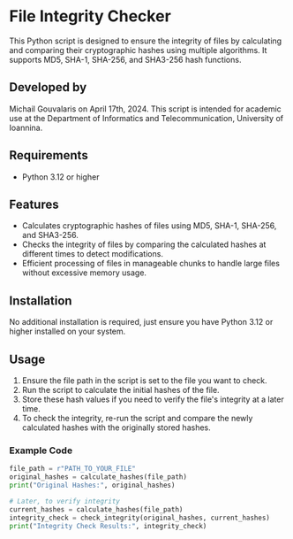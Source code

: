 # File Integrity Checker

This Python script is designed to ensure the integrity of files by calculating and comparing their cryptographic hashes using multiple algorithms. It supports MD5, SHA-1, SHA-256, and SHA3-256 hash functions.

## Developed by
Michail Gouvalaris on April 17th, 2024. This script is intended for academic use at the Department of Informatics and Telecommunication, University of Ioannina.

## Requirements

- Python 3.12 or higher

## Features

- Calculates cryptographic hashes of files using MD5, SHA-1, SHA-256, and SHA3-256.
- Checks the integrity of files by comparing the calculated hashes at different times to detect modifications.
- Efficient processing of files in manageable chunks to handle large files without excessive memory usage.

## Installation

No additional installation is required, just ensure you have Python 3.12 or higher installed on your system.

## Usage

1. Ensure the file path in the script is set to the file you want to check.
2. Run the script to calculate the initial hashes of the file.
3. Store these hash values if you need to verify the file's integrity at a later time.
4. To check the integrity, re-run the script and compare the newly calculated hashes with the originally stored hashes.

### Example Code

```python
file_path = r"PATH_TO_YOUR_FILE"
original_hashes = calculate_hashes(file_path)
print("Original Hashes:", original_hashes)

# Later, to verify integrity
current_hashes = calculate_hashes(file_path)
integrity_check = check_integrity(original_hashes, current_hashes)
print("Integrity Check Results:", integrity_check)
